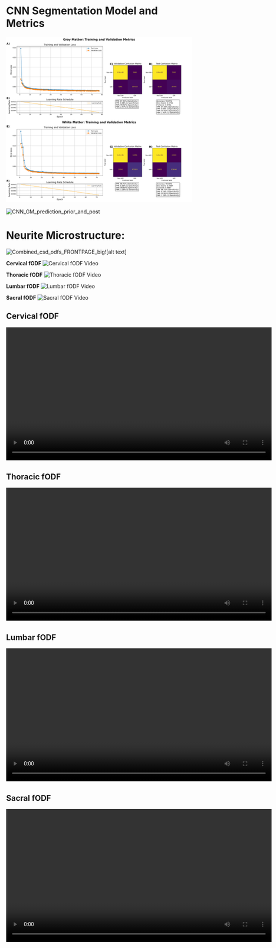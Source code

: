# CNN Segmentation Model and Metrics
![Training Metrics](https://github.com/sigurdsfs/Spinal-Cord-Segmentation/blob/98a245fe0117a70e460b2b493fa1b89bb1a461da/Figures/CNN_training_validation_metrics_combined.svg "Training Metrics")


![CNN_GM_prediction_prior_and_post](https://github.com/user-attachments/assets/614b9da9-910c-4be1-bf08-b4b4a6e8cab6)


# Neurite Microstructure:
![Combined_csd_odfs_FRONTPAGE_big](https://github.com/user-attachments/assets/229f99b5-6be1-4c8b-a89f-6cf4f8d95149)![alt text]

**Cervical fODF**
![Cervical fODF Video](https://github.com/user-attachments/assets/bdd12c2a-0f23-4bfe-b3de-eae171bbbe3b)

**Thoracic fODF**
![Thoracic fODF Video](https://github.com/user-attachments/assets/6bdc1b2f-a060-49e9-b3de-66266d19a799)

**Lumbar fODF**
![Lumbar fODF Video](https://github.com/user-attachments/assets/b9b71706-d45a-4924-8e28-1f6e0617b2eb)

**Sacral fODF**
![Sacral fODF Video](https://github.com/user-attachments/assets/ac0719fc-6ec3-4187-9822-0604374521ea)

<h2>Cervical fODF</h2>
<video controls preload="metadata" width="720">
  <source src="https://github.com/user-attachments/assets/bdd12c2a-0f23-4bfe-b3de-eae171bbbe3b" type="video/mp4" />
  <a href="https://github.com/user-attachments/assets/bdd12c2a-0f23-4bfe-b3de-eae171bbbe3b">Download video</a>
</video>

<h2>Thoracic fODF</h2>
<video controls preload="metadata" width="720">
  <source src="https://github.com/user-attachments/assets/6bdc1b2f-a060-49e9-b3de-66266d19a799" type="video/mp4" />
  <a href="https://github.com/user-attachments/assets/6bdc1b2f-a060-49e9-b3de-66266d19a799">Download video</a>
</video>

<h2>Lumbar fODF</h2>
<video controls preload="metadata" width="720">
  <source src="https://github.com/user-attachments/assets/b9b71706-d45a-4924-8e28-1f6e0617b2eb" type="video/mp4" />
  <a href="https://github.com/user-attachments/assets/b9b71706-d45a-4924-8e28-1f6e0617b2eb">Download video</a>
</video>

<h2>Sacral fODF</h2>
<video controls preload="metadata" width="720">
  <source src="https://github.com/user-attachments/assets/ac0719fc-6ec3-4187-9822-0604374521ea" type="video/mp4" />
  <a href="https://github.com/user-attachments/assets/ac0719fc-6ec3-4187-9822-0604374521ea">Download video</a>
</video>
